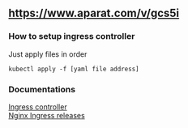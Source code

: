 ## https://www.aparat.com/v/gcs5i
### How to setup ingress controller
Just apply files in order  
```
kubectl apply -f [yaml file address]
```
### Documentations
[Ingress controller](https://kubernetes.github.io/ingress-nginx/)  
[Nginx Ingress releases](https://github.com/kubernetes/ingress-nginx/releases)
